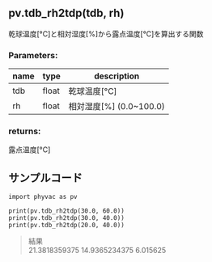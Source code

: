 ## pv.tdb_rh2tdp(tdb, rh)
乾球温度[&deg;C]と相対湿度[%]から露点温度[&deg;C]を算出する関数    
### Parameters:
|  name  |  type  | description |
| ---- | ---- | ---- |
|tdb|float|乾球温度[&deg;C]|
|rh|float|相対湿度[%] (0.0~100.0)|
  
### returns:
露点温度[&deg;C]
  
## サンプルコード  
```
import phyvac as pv

print(pv.tdb_rh2tdp(30.0, 60.0))
print(pv.tdb_rh2tdp(30.0, 40.0))
print(pv.tdb_rh2tdp(20.0, 40.0))
```
> 結果  
> 21.3818359375
> 14.9365234375
> 6.015625
  

